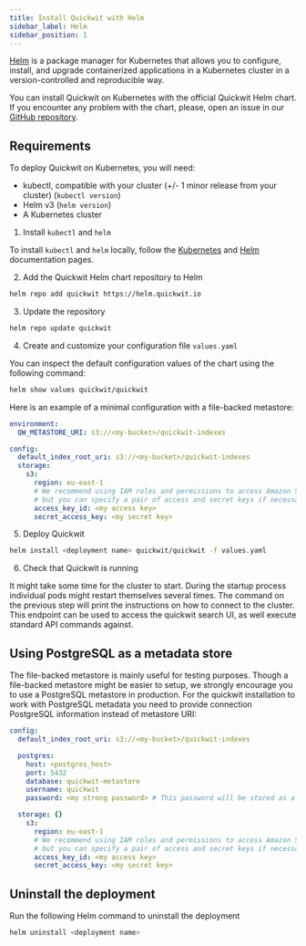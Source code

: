 ```yaml
---
title: Install Quickwit with Helm
sidebar_label: Helm
sidebar_position: 1
---
```


[Helm](https://helm.sh) is a package manager for Kubernetes that allows you to configure, install, and upgrade containerized applications in a Kubernetes cluster in a version-controlled and reproducible way.

You can install Quickwit on Kubernetes with the official Quickwit Helm chart. If you encounter any problem with the chart, please, open an issue in our [GitHub repository](https://github.com/quickwit-oss/helm-charts).

## Requirements

To deploy Quickwit on Kubernetes, you will need:

- kubectl, compatible with your cluster (+/- 1 minor release from your cluster) (`kubectl version`)
- Helm v3 (`helm version`)
- A Kubernetes cluster

1. Install `kubectl` and `helm`

To install `kubectl` and `helm` locally, follow the [Kubernetes](https://kubernetes.io/docs/tasks/tools/#install-kubectl) and [Helm](https://helm.sh/docs/intro/install/) documentation pages.

2. Add the Quickwit Helm chart repository to Helm

```bash
helm repo add quickwit https://helm.quickwit.io
```

3. Update the repository

```bash
helm repo update quickwit
```

4. Create and customize your configuration file `values.yaml`

You can inspect the default configuration values of the chart using the following command:

```bash
helm show values quickwit/quickwit
```

Here is an example of a minimal configuration with a file-backed metastore:

```yaml
environment:
  QW_METASTORE_URI: s3://<my-bucket>/quickwit-indexes

config:
  default_index_root_uri: s3://<my-bucket>/quickwit-indexes
  storage:
    s3:
      region: eu-east-1
      # We recommend using IAM roles and permissions to access Amazon S3 resources,
      # but you can specify a pair of access and secret keys if necessary.
      access_key_id: <my access key>
      secret_access_key: <my secret key>
```

5. Deploy Quickwit

```bash
helm install <deployment name> quickwit/quickwit -f values.yaml
```

6. Check that Quickwit is running

It might take some time for the cluster to start. During the startup process individual pods might restart themselves several times. The command on the previous step will print the instructions on how to connect to the cluster. This endpoint can be used to access the quickwit search UI, as well execute standard API commands against.

## Using PostgreSQL as a metadata store

The file-backed metastore is mainly useful for testing purposes. Though a file-backed metastore might be easier to setup, we strongly encourage you to use a PostgreSQL metastore in production. For the quickwit installation to work with PostgreSQL metadata you need to provide connection PostgreSQL information instead of metastore URI:

```yaml
config:
  default_index_root_uri: s3://<my-bucket>/quickwit-indexes

  postgres:
    host: <postgres_host>
    port: 5432
    database: quickwit-metastore
    username: quickwit
    password: <my strong password> # This password will be stored as a Kubernetes Secret

  storage: {}
    s3:
      region: eu-east-1
      # We recommend using IAM roles and permissions to access Amazon S3 resources,
      # but you can specify a pair of access and secret keys if necessary.
      access_key_id: <my access key>
      secret_access_key: <my secret key>
```

## Uninstall the deployment

Run the following Helm command to uninstall the deployment

```bash
helm uninstall <deployment name>
```
